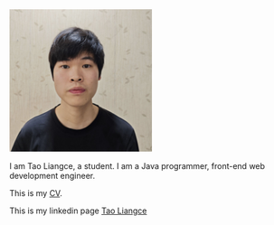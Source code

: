 <img src="logo.jpg" alt="网站Logo" width="50%" />


I am Tao Liangce, a student. I am a Java programmer, front-end web development engineer.


This is my [CV](https://r.easycv.cn/taoliangce).


This is my linkedin page [Tao Liangce](https://www.linkedin.com/in/taoliangce/)

